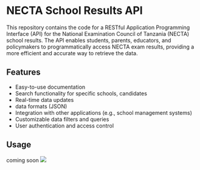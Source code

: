 # NECTA School Results API

This repository contains the code for a RESTful Application Programming Interface (API) for the National Examination Council of Tanzania (NECTA) school results. The API enables students, parents, educators, and policymakers to programmatically access NECTA exam results, providing a more efficient and accurate way to retrieve the data.

## Features

- Easy-to-use documentation
- Search functionality for specific schools, candidates
- Real-time data updates
- data formats (JSON)
- Integration with other applications (e.g., school management systems)
- Customizable data filters and queries
- User authentication and access control

## Usage
coming soon <img src="https://media.giphy.com/media/3y0oCOkdKKRi0/giphy.gif" >
<!-- To use the NECTA School Results API, you will need to obtain an API key. To request an API key, please email [insert email address here] with your name, organization, and intended use of the API. -->

<!-- Once you have obtained your API key, you can start using the API by sending requests to the following endpoint: -->

